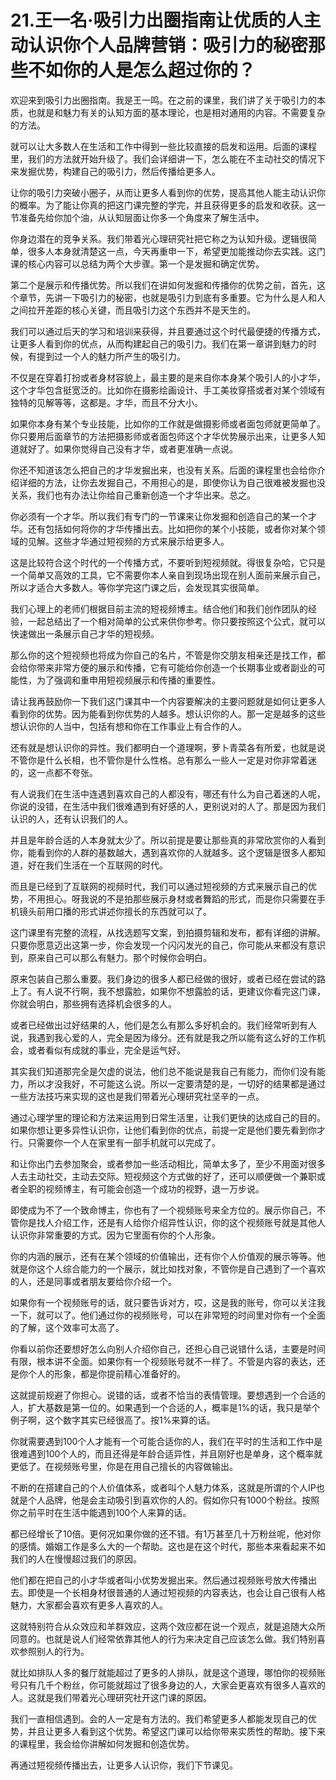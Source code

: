 # 21.王一名·吸引力出圈指南让优质的人主动认识你个人品牌营销：吸引力的秘密那些不如你的人是怎么超过你的？

欢迎来到吸引力出圈指南。我是王一鸣。在之前的课里，我们讲了关于吸引力的本质，也就是和魅力有关的认知方面的基本理论，也是相对通用的内容。不需要复杂的方法。

就可以让大多数人在生活和工作中得到一些比较直接的启发和运用。后面的课程里，我们的方法就开始升级了。我们会详细讲一下，怎么能在不主动社交的情况下来发掘优势，构建自己的吸引力，然后传播给更多人。

让你的吸引力突破小圈子，从而让更多人看到你的优势，提高其他人能主动认识你的概率。为了能让你真的把这门课完整的学完，并且获得更多的启发和收获。这一节准备先给你加个油，从认知层面让你多一个角度来了解生活中。

你身边潜在的竞争关系。我们带着光心理研究社把它称之为认知升级。逻辑很简单，很多人本身就清楚这一点，今天再重申一下，希望更加能推动你去实践。这门课的核心内容可以总结为两个大步骤。第一个是发掘和确定优势。

第二个是展示和传播优势。所以我们在讲如何发掘和传播你的优势之前，首先，这个章节，先讲一下吸引力的秘密，也就是吸引力到底有多重要。它为什么是人和人之间拉开差距的核心关键，而且吸引力这个东西并不是天生的。

我们可以通过后天的学习和培训来获得，并且要通过这个时代最便捷的传播方式，让更多人看到你的优点，从而构建起自己的吸引力。我们在第一章讲到魅力的时候，有提到过一个人的魅力所产生的吸引力。

不仅是在穿着打扮或者身材容貌上，最主要的是来自你本身某个吸引人的小才华，这个才华包含挺宽泛的。比如你在摄影绘画设计、手工美妆穿搭或者对某个领域有独特的见解等等，这都是。才华，而且不分大小。

如果你本身有某个专业技能，比如你的工作就是做摄影师或者面包师就更简单了。你只要用后面章节的方法把摄影师或者面包师这个才华优势展示出来，让更多人知道就好了。如果你觉得自己没有才华，或者更准确一点说。

你还不知道该怎么把自己的才华发掘出来，也没有关系。后面的课程里也会给你介绍详细的方法，让你去发掘自己，不用担心的是，即使你认为自己很难被发掘也没关系，我们也有办法让你给自己重新创造一个才华出来。总之。

你必须有一个才华。所以我们有专门的一节课来让你发掘和创造自己的某一个才华。还有包括如何将你的才华传播出去。比如把你的某个小技能，或者你对某个领域的见解。这些才华通过短视频的方式来展示给更多人。

这是比较符合这个时代的一个传播方式，不要听到短视频就。得很复杂哈，它只是一个简单又高效的工具，它不需要你本人亲自到现场出现在别人面前来展示自己，所以才适合大多数人。等你学完这门课之后，会发现其实很简单。

我们心理上的老师们根据目前主流的短视频博主。结合他们和我们创作团队的经验，一起总结出了一个相对简单的公式来供你参考。你只要按照这个公式，就可以快速做出一条展示自己才华的短视频。

那么你的这个短视频也将成为你自己的名片，不管是你交朋友相亲还是找工作，都会给你带来非常方便的展示和传播，它有可能给你创造一个长期事业或者副业的可能性，为了强调和重申用短视频展示和传播的重要性。

请让我再鼓励你一下我们这门课其中一个内容要解决的主要问题就是如何让更多人看到你的优势。因为能看到你优势的人越多。想认识你的人。那一定是越多的这些想认识你的人当中，包括有想和你在工作事业上有合作的人。

还有就是想认识你的异性。我们都明白一个道理啊，萝卜青菜各有所爱，也就是说不管你是什么长相，也不管你是什么性格。总有那么一些人一定是对你非常着迷的，这一点都不夸张。

有人说我们在生活中连遇到喜欢自己的人都没有，哪还有什么为自己着迷的人呢，你说的没错，在生活中我们很难遇到有好感的人，更别说对的人了。那是因为我们认识的人，还有认识我们的人。

并且是年龄合适的人本身就太少了。所以前提是要让那些真的非常欣赏你的人看到你，能看到你的人群的基数越大，遇到喜欢你的人就越多。这个逻辑是很多人都知道，好在我们生活在一个互联网的时代。

而且是已经到了互联网的视频时代，我们可以通过短视频的方式来展示自己的优势，不用担心。呀我说的不是拍那些展示身材或者舞蹈的形式，而是你只需要在手机镜头前用口播的形式讲述你擅长的东西就可以了。

这门课里有完整的流程，从找选题写文案，到拍摄剪辑和发布，都有详细的讲解。只要你愿意迈出这第一步，你会发现一个闪闪发光的自己，你可能从来都没有意识到，原来自己可以那么有魅力。那个时候你会明白。

原来包装自己那么重要。我们身边的很多人都已经做的很好，或者已经在尝试的路上了。有人说不行啊，我不想露脸，如果你不想露脸的话，更建议你看完这门课，你就会明白，那些拥有选择机会很多的人。

或者已经做出过好结果的人，他们是怎么有那么多好机会的。我们经常听到有人说，我遇到我心爱的人，完全是因为缘分。还有就是我之所以能有这么好的工作机会，或者看似有成就的事业，完全是运气好。

其实我们知道那完全是欠虚的说法，他们总不能说是我自己有能力，而你们没有能力，所以才没我好，不可能这么说。所以一定要清楚的是，一切好的结果都是通过一些方法技巧来实现的这也是我们带着光心理研究社坚辛的一点。

通过心理学里的理论和方法来运用到日常生活里，让我们更快的达成自己的目的。如果你想让更多异性认识你，让他们看到你的优点，前提一定是他们要先看到你才行。只需要你一个人在家里有一部手机就可以完成了。

和让你出门去参加聚会，或者参加一些活动相比，简单太多了，至少不用面对很多人去主动社交，主动去交际。短视频这个方式做的好了，还可以顺便做一个兼职或者全职的视频博主，有可能会创造一个成功的视野，退一万步说。

即使成为不了一个致命博主，你也有了一个视频账号来全方位的。展示你自己，不管你是找人介绍工作，还是有人给你介绍异性认识，你的这个视频账号就是其他人认识你非常重要的方式。因为它里面有你的个人形象。

你的内涵的展示，还有在某个领域的价值输出，还有你个人价值观的展示等等。他就是你这个人综合能力的一个展示，就比如找对象，不管你是自己遇到了一个喜欢的人，还是同事或者朋友要给你介绍一个。

如果你有一个视频账号的话，就只要告诉对方，哎，这是我的账号，你可以关注我一下，就可以了。他们通过你的视频账号，可以在非常短的时间里对你有一个全面的了解，这个效率可太高了。

你看以前你还要想好怎么向别人介绍你自己，还担心自己说错什么话，主要是时间有限，根本讲不全面。如果你有一个视频账号就不一样了。不管是内容的表达，还是你个人的形象，都是你提前精心准备好的。

这就提前规避了你担心。说错的话，或者不恰当的表情管理。要想遇到一个合适的人，扩大基数是第一位的。如果遇到一个合适的人，概率是1%的话，我只是举个例子啊，这个数字其实已经很高了。按1%来算的话。

你就需要遇到100个人才能有一个可能合适你的人，我们在平时的生活和工作中是很难遇到100个人的，而且还得是年龄合适异性，并且刚好也是单身，这个概率就更低了。在视频账号里，你是在用自己擅长的内容做输出。

不断的在搭建自己的个人价值体系，或者叫个人魅力体系，这就是所谓的个人IP也就是个人品牌，他是会主动吸引到喜欢你的人的。假如你只有1000个粉丝。按照你之前平时在生活中能遇到100个人来算的话。

都已经增长了10倍。更何况如果你做的还不错。有1万甚至几十万粉丝呢，他对你的感情。婚姻工作是多么大的一个帮助。这也是在这个时代，那些本来看起来不如我们的人在慢慢超过我们的原因。

他们都在把自己的小才华或者叫小优势发掘出来。然后通过视频账号放大传播出去。即使是一个长相身材很普通的人通过短视频的内容表达，也会让自己很有人格魅力，大家都会喜欢有更多人喜欢的人。

这就特别符合从众效应和羊群效应，这两个效应都在说一个观点，就是追随大众所同意的。也就是说人们经常依靠其他人的行为来决定自己应该怎么做。我们特别喜欢参照别人的行为。

就比如排队人多的餐厅就能超过了更多的人排队，就是这个道理，哪怕你的视频账号只有几千个粉丝，你可能就超过了很多身边的人，大家会更喜欢有很多人喜欢的人。这就是我们带着光心理研究社开这门课的原因。

我们一直相信遇到。会的人一定是有方法的。我们希望更多人都能发现自己的优势，并且让更多人看到这个优势。希望这门课可以给你带来实质性的帮助。接下来的课程里，我会给你讲解如何发掘和创造优势。

再通过短视频传播出去，让更多人认识你，我们下节课见。